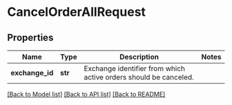 # CancelOrderAllRequest

## Properties
Name | Type | Description | Notes
------------ | ------------- | ------------- | -------------
**exchange_id** | **str** | Exchange identifier from which active orders should be canceled. | 

[[Back to Model list]](../README.md#documentation-for-models) [[Back to API list]](../README.md#documentation-for-api-endpoints) [[Back to README]](../README.md)



